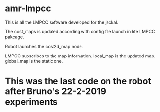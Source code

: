 # amr-lmpcc

This is all the LMPCC software developed for the jackal.

The cost_maps is updated according with config file launch in hte LMPCC pakcage.

Robot launches the cost2d_map node.

LMPCC subscribes to the map information. local_map is the updated map. global_map is the static one.


# This was the last code on the robot after Bruno's 22-2-2019 experiments
